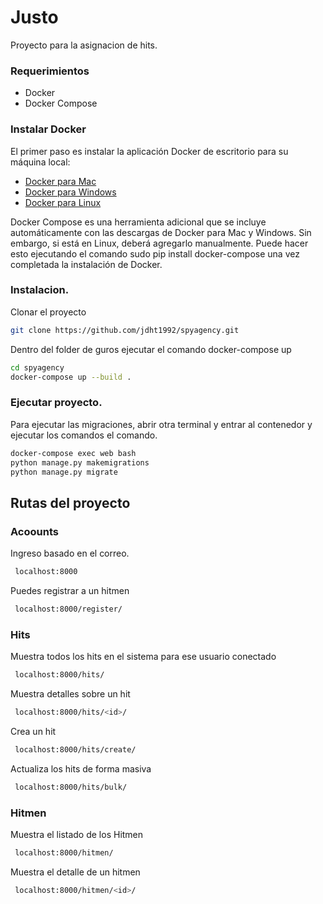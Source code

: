 # Justo
Proyecto para la asignacion de hits.

 ### Requerimientos
 - Docker
 - Docker Compose
 

 ### Instalar Docker
 El primer paso es instalar la aplicación Docker de escritorio para su máquina local:
 - [Docker para Mac](https://docs.docker.com/docker-for-mac/install/)
 - [Docker para Windows](https://docs.docker.com/docker-for-windows/install/)
 - [Docker para Linux](https://docs.docker.com/engine/install/#server)

 Docker Compose es una herramienta adicional que se incluye automáticamente con las descargas de Docker para Mac y Windows. Sin embargo, si está en Linux, deberá agregarlo manualmente. Puede hacer esto ejecutando el comando sudo pip install docker-compose una vez completada la instalación de Docker.


### Instalacion.

Clonar el proyecto
```sh
git clone https://github.com/jdht1992/spyagency.git
```

Dentro del folder de guros ejecutar el comando docker-compose up
```sh
cd spyagency
docker-compose up --build .
```

### Ejecutar proyecto.

Para ejecutar las migraciones, abrir otra terminal y entrar al contenedor y ejecutar los comandos el comando.
```sh
docker-compose exec web bash 
python manage.py makemigrations
python manage.py migrate
```


## Rutas del proyecto
### Acoounts

Ingreso basado en el correo.
```sh
 localhost:8000
```
Puedes registrar a un hitmen
```sh
 localhost:8000/register/
```
### Hits
Muestra todos los hits en el sistema para ese usuario conectado
```sh
 localhost:8000/hits/
```
Muestra detalles sobre un hit
```sh
 localhost:8000/hits/<id>/
```
Crea un hit
```sh
 localhost:8000/hits/create/
```
Actualiza los hits de forma masiva
```sh
 localhost:8000/hits/bulk/
```

### Hitmen
Muestra el listado de los Hitmen
```sh
 localhost:8000/hitmen/
```
Muestra el detalle de un hitmen
```sh
 localhost:8000/hitmen/<id>/
```
